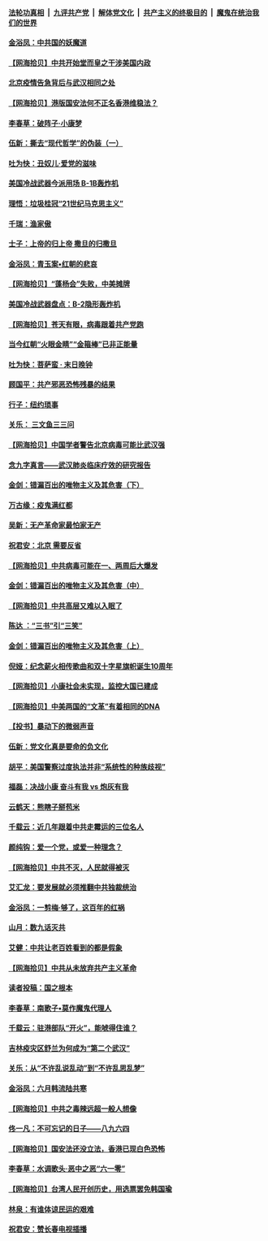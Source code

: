 ####  [法轮功真相](../../../../basic/blob/master/README.md?t=06241602) &nbsp;|&nbsp; [九评共产党](../../../../9ping.md/blob/master/README.md?t=06241602) &nbsp;|&nbsp; [解体党文化](../../../../jtdwh.md/blob/master/README.md?t=06241602)  &nbsp;|&nbsp; [共产主义的终极目的](../../../../gczydzjmd.md/blob/master/README.md?t=06241602) &nbsp;|&nbsp; [魔鬼在统治我们的世界](../../../../mgztzwmdsj.md/blob/master/README.md?t=06241602) 

#### [金浴凤：中共国的妖魔道](../pages/nsc993/n12208163.md?t=06241602) 

#### [【网海拾贝】中共开始堂而皇之干涉美国内政](../pages/nsc993/n12205646.md?t=06241602) 

#### [北京疫情告急背后与武汉相同之处](../pages/nsc993/n12201610.md?t=06241602) 

#### [【网海拾贝】港版国安法何不正名香港维稳法？](../pages/nsc993/n12203675.md?t=06241602) 

#### [李春草：破阵子·小康梦](../pages/nsc993/n12202996.md?t=06241602) 

#### [伍新：撕去“现代哲学”的伪装（一）](../pages/nsc993/n12202666.md?t=06241602) 

#### [吐为快：丑奴儿·爱党的滋味](../pages/nsc993/n12202630.md?t=06241602) 

#### [美国冷战武器今派用场 B-1B轰炸机](../pages/nsc993/n12202368.md?t=06241602) 

#### [理悟：垃圾桂冠“21世纪马克思主义”](../pages/nsc993/n12201220.md?t=06241602) 

#### [千瑞：渔家傲](../pages/nsc993/n12201174.md?t=06241602) 

#### [士子：上帝的归上帝 撒旦的归撒旦](../pages/nsc993/n12199902.md?t=06241602) 

#### [金浴凤：青玉案•红朝的悲哀](../pages/nsc993/n12199650.md?t=06241602) 

#### [【网海拾贝】“蓬杨会”失败，中美摊牌](../pages/nsc993/n12199598.md?t=06241602) 

#### [美国冷战武器盘点：B-2隐形轰炸机](../pages/nsc993/n12199226.md?t=06241602) 

#### [【网海拾贝】苍天有眼，病毒跟着共产党跑](../pages/nsc993/n12197648.md?t=06241602) 

#### [当今红朝“火眼金睛”“金箍棒”已非正能量](../pages/nsc993/n12196834.md?t=06241602) 

#### [吐为快：菩萨蛮 · 末日晚钟](../pages/nsc993/n12196689.md?t=06241602) 

#### [顾国平：共产邪恶恐怖残暴的结果](../pages/nsc993/n12195238.md?t=06241602) 

#### [行子：纽约琐事](../pages/nsc993/n12194752.md?t=06241602) 

#### [关乐： 三文鱼三三问](../pages/nsc993/n12194626.md?t=06241602) 

#### [【网海拾贝】中国学者警告北京病毒可能比武汉强](../pages/nsc993/n12193964.md?t=06241602) 

#### [念九字真言——武汉肺炎临床疗效的研究报告](../pages/nsc993/n12190804.md?t=06241602) 

#### [金剑：错漏百出的唯物主义及其危害（下）](../pages/nsc993/n12191909.md?t=06241602) 

#### [万古缘：疫鬼满红都](../pages/nsc993/n12191847.md?t=06241602) 

#### [吴新：无产革命家最怕家无产](../pages/nsc993/n12191806.md?t=06241602) 

#### [祝君安：北京 需要反省](../pages/nsc993/n12191766.md?t=06241602) 

#### [【网海拾贝】中共病毒可能在一、两周后大爆发](../pages/nsc993/n12190517.md?t=06241602) 

#### [金剑：错漏百出的唯物主义及其危害（中）](../pages/nsc993/n12188778.md?t=06241602) 

#### [【网海拾贝】中共高层又难以入眠了](../pages/nsc993/n12188425.md?t=06241602) 

#### [陈达 ：“三书”引“三笑”](../pages/nsc993/n12187929.md?t=06241602) 

#### [金剑：错漏百出的唯物主义及其危害（上）](../pages/nsc993/n12186502.md?t=06241602) 

#### [倪娅：纪念薪火相传歌曲和双十字星旗帜诞生10周年](../pages/nsc993/n12186439.md?t=06241602) 

#### [【网海拾贝】小康社会未实现，监控大国已建成](../pages/nsc993/n12185468.md?t=06241602) 

#### [【网海拾贝】中美两国的“文革”有着相同的DNA](../pages/nsc993/n12184487.md?t=06241602) 

#### [【投书】暴动下的微弱声音](../pages/nsc993/n12183493.md?t=06241602) 

#### [伍新：党文化真是要命的负文化](../pages/nsc993/n12182742.md?t=06241602) 

#### [胡平：美国警察过度执法并非“系统性的种族歧视”](../pages/nsc993/n12182713.md?t=06241602) 

#### [福磊：决战小康 奋斗有我 vs 炮灰有我](../pages/nsc993/n12182693.md?t=06241602) 

#### [云鹤天：熊瞎子掰苞米](../pages/nsc993/n12182680.md?t=06241602) 

#### [千载云：近几年跟着中共走霉运的三位名人](../pages/nsc993/n12182649.md?t=06241602) 

#### [颜纯钩：爱一个党，或爱一种理念？](../pages/nsc993/n12182640.md?t=06241602) 

#### [【网海拾贝】中共不灭，人民就得被灭](../pages/nsc993/n12180698.md?t=06241602) 

#### [艾汇龙：要发展就必须推翻中共独裁统治](../pages/nsc993/n12180647.md?t=06241602) 

#### [金浴凤：一剪梅·够了，这百年的红祸](../pages/nsc993/n12180002.md?t=06241602) 

#### [山月：数九话灭共](../pages/nsc993/n12179940.md?t=06241602) 

#### [艾健：中共让老百姓看到的都是假象](../pages/nsc993/n12179778.md?t=06241602) 

#### [【网海拾贝】中共从未放弃共产主义革命](../pages/nsc993/n12176687.md?t=06241602) 

#### [读者投稿：国之根本](../pages/nsc993/n12176662.md?t=06241602) 

#### [李春草：南歌子•莫作魔鬼代理人](../pages/nsc993/n12176610.md?t=06241602) 

#### [千载云：驻港部队“开火”，能唬得住谁？](../pages/nsc993/n12176028.md?t=06241602) 

#### [吉林疫灾区舒兰为何成为“第二个武汉”](../pages/nsc993/n12172816.md?t=06241602) 

#### [关乐：从“不许乱说乱动”到“不许乱思乱梦”](../pages/nsc993/n12174760.md?t=06241602) 

#### [金浴凤：六月韩流陆共寒](../pages/nsc993/n12174739.md?t=06241602) 

#### [【网海拾贝】中共之毒辣远超一般人想像](../pages/nsc993/n12174574.md?t=06241602) 

#### [佟一凡：不可忘记的日子——八九六四](../pages/nsc993/n12174371.md?t=06241602) 

#### [【网海拾贝】国安法还没立法，香港已现白色恐怖](../pages/nsc993/n12172467.md?t=06241602) 

#### [李春草：水调歌头·恶中之恶“六一零”](../pages/nsc993/n12171662.md?t=06241602) 

#### [【网海拾贝】台湾人民开创历史，用选票罢免韩国瑜](../pages/nsc993/n12169412.md?t=06241602) 

#### [林泉：有谁体谅民运的艰难](../pages/nsc993/n12169204.md?t=06241602) 

#### [祝君安：赞长春电视插播](../pages/nsc993/n12168998.md?t=06241602) 

